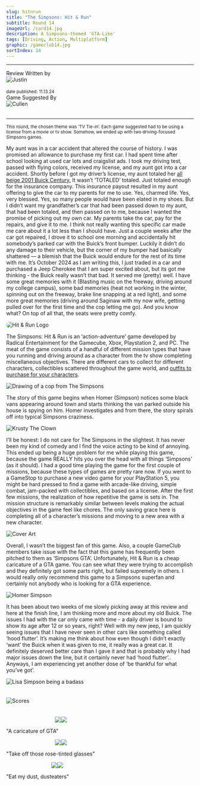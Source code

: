 ```yaml
---
slug: hitnrun
title: "The Simpsons: Hit & Run"
subtitle: Round 14
imageUrl: /card14.jpg
description: A Simpsons-themed 'GTA-Like'
tags: [Driving, Action, Multiplatform]
graphic: /gameclub14.jpg
sortIndex: 14
---
```

---

<div class="reviewinfo">
	
<div style=""><span>Review Written by</span>
<div class="reviewimg"><img src="/reviews/reviewjustin.png"
alt="Justin"/> </div><br>
<sub>date published: 11.13.24</sub></div>

<div style=""><span>Game Suggested By</span>
<div class="reviewimg"><img src="/reviews/reviewcullen.png"
alt="Cullen"/> </div><br></div>

</div>

---
<sub>This round, the chosen theme was ‘TV Tie-in’. Each game suggested had to be using a license from a movie or tv show. Somehow, we ended up with two driving-focused Simpsons games.</sub>


My aunt was in a car accident that altered the course of history. I was promised an allowance to purchase my first car. I had spent time after school looking at used car lots and craigslist ads. I took my driving test, passed with flying colors, received my license, and my aunt got into a car accident. Shortly before I got my driver’s license, my aunt totaled her [all beige 2001 Buick Century.](/reviews/hitnrun/century.jpg) It wasn’t ‘TOTALED’ totaled. Just totaled enough for the insurance company. This insurance payout resulted in my aunt offering to give the car to my parents for me to use. Yes, charmed life. Yes, very blessed. Yes, so many people would have been elated in my shoes. But I didn’t want my grandfather’s car that had been passed down to my aunt, that had been totaled, and then passed on to me, because I wanted the promise of picking out my own car. My parents take the car, pay for the repairs, and give it to me. I think not really wanting this specific car made me care about it a lot less than I should have. Just a couple weeks after the car got repaired, I drove it to school one morning and accidentally hit somebody’s parked car with the Buick’s front bumper. Luckily it didn’t do any damage to their vehicle, but the corner of my bumper had basically shattered — a blemish that the Buick would endure for the rest of its time with me. It’s October 2024 as I am writing this, I just traded in a car and purchased a Jeep Cherokee that I am super excited about, but its got me thinking - the Buick really wasn’t that bad. It served me (pretty) well. I have some great memories with it (Blasting music on the freeway, driving around my college campus), some bad memories (heat not working in the winter, spinning out on the freeway, brake line snapping at a red light), and some more great memories (driving around Saginaw with my now wife, getting pulled over for the first time and the cop letting me go). And you know what? On top of all that, the seats were pretty comfy.
<div class="reviewlogo"><img src="/reviews/hitnrun/logo.png"
alt="Hit & Run Logo" style="border-radius: 20px;"/></div>

The Simpsons: Hit & Run is an ‘action-adventure’ game developed by Radical Entertainment for the Gamecube, Xbox, Playstation 2, and PC. The meat of the game consists of a handful of different mission types that have you running and driving around as a character from the tv show completing miscellaneous objectives. There are different cars to collect for different characters, collectibles scattered throughout the game world, and [outfits to purchase for your characters](/reviews/hitnrun/outfit.jpg).

<div class="reviewsplit"><img src="/reviews/hitnrun/cop.png"
alt="Drawing of a cop from The Simpsons" /><div>

The story of this game begins when Homer (Simpson) notices some black vans appearing around town and starts thinking the van parked outside his house is spying on him. Homer investigates and from there, the story spirals off into typical Simpsons craziness. 

<div class="reviewsplit"><img src="/reviews/hitnrun/krusty.gif"
alt="Krusty The Clown" /><div>

I’ll be honest: I do not care for The Simpsons in the slightest. It has never been my kind of comedy and I find the voice acting to be kind of annoying. This ended up being a huge problem for me while playing this game, because the game REALLY hits you over the head with all things ‘Simpsons’ (as it should). I had a good time playing the game for the first couple of missions, because these types of games are pretty rare now. If you went to a GameStop to purchase a new video game for your PlayStation 5, you might be hard pressed to find a game with arcade-like driving, simple combat, jam-packed with collectibles, and based on a license. After the first few missions, the realization of how repetitive the game is sets in. The mission structure is remarkably similar between levels making the actual objectives in the game feel like chores. The only saving grace here is completing all of a character’s missions and moving to a new area with a new character. 

<div class="reviewsplit"><img src="/reviews/hitnrun/cover.jpg"
alt="Cover Art" /><div>

Overall, I wasn’t the biggest fan of this game. Also, a couple GameClub members take issue with the fact that this game has frequently been pitched to them as ‘Simpsons GTA’. Unfortunately, Hit & Run is a cheap caricature of a GTA game. You can see what they were trying to accomplish and they definitely got some parts right, but failed supremely in others. I would really only recommend this game to a Simpsons superfan and certainly not anybody who is looking for a GTA experience.

<div class="reviewsplit"><img src="/reviews/hitnrun/homer.jpg"
alt="Homer Simpson" /><div>

It has been about two weeks of me slowly picking away at this review and here at the finish line, I am thinking more and more about my old Buick. The issues I had with the car only came with time - a daily driver is bound to show its age after 12 or so years, right? Well with my new jeep, I am quickly seeing issues that I have never seen in other cars like something called ‘hood flutter’. It’s making me think about how even though I didn’t exactly ‘want’ the Buick when it was given to me, it really was a great car. It definitely deserved better care than I gave it and that is probably why I had major issues down the line, but it certainly never had ‘hood flutter’.. Anyways, I am experiencing yet another dose of ‘be thankful for what you’ve got’.

<div class="reviewsplit"><img src="/reviews/hitnrun/lisa.gif"
alt="Lisa Simpson being a badass" /><div>
<br><br>

<div class="reviewsplit"><img src="/reviews/scores/scoresoutline.png"
alt="Scores" /><div>

<br>
<br>

<div class="scores" style=" width: 100%;">
	 
<div class="stars"><img src="/reviews/reviewjustin.png" style="margin-left: 26%;"><img src="/reviews/scores/2star.png"><p>"A caricature of GTA"</p></div>

<div class="cstars"><img src="/reviews/reviewcullen.png" style="margin-left: 26%;"><img src="/reviews/scores/2star.png"><p>"Take off those rose-tinted glasses"</p></div>

<div class="pstars"><img src="/reviews/reviewpatrick.png" style="margin-left: 24%;"><img src="/reviews/scores/4star.png"><p>"Eat my dust, dusteaters"</p></div>

</div>
